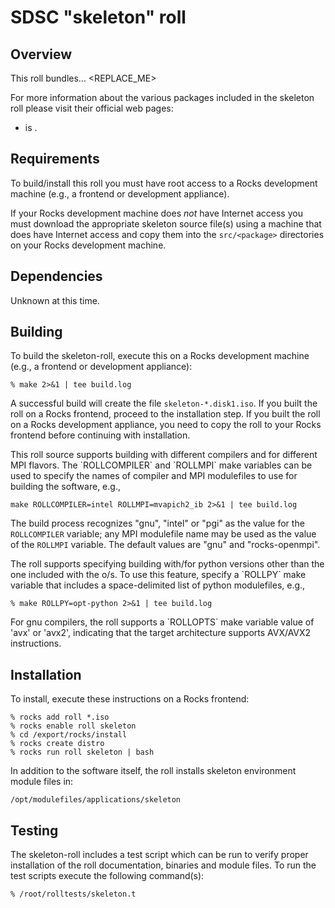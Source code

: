 # SDSC "skeleton" roll

## Overview

This roll bundles... <REPLACE_ME> 

For more information about the various packages included in the skeleton roll please visit their official web pages:

- <a href="" target="_blank"></a> is .


## Requirements

To build/install this roll you must have root access to a Rocks development
machine (e.g., a frontend or development appliance).

If your Rocks development machine does *not* have Internet access you must
download the appropriate skeleton source file(s) using a machine that does
have Internet access and copy them into the `src/<package>` directories on your
Rocks development machine.


## Dependencies

Unknown at this time.


## Building

To build the skeleton-roll, execute this on a Rocks development
machine (e.g., a frontend or development appliance):

```shell
% make 2>&1 | tee build.log
```

A successful build will create the file `skeleton-*.disk1.iso`.  If you built
the roll on a Rocks frontend, proceed to the installation step. If you built the
roll on a Rocks development appliance, you need to copy the roll to your Rocks
frontend before continuing with installation.

<IF APPROPRIATE>
This roll source supports building with different compilers and for different
MPI flavors.  The `ROLLCOMPILER` and `ROLLMPI` make variables can be used to
specify the names of compiler and MPI modulefiles to use for building the
software, e.g.,

```shell
make ROLLCOMPILER=intel ROLLMPI=mvapich2_ib 2>&1 | tee build.log
```

The build process recognizes "gnu", "intel" or "pgi" as the value for the
`ROLLCOMPILER` variable; any MPI modulefile name may be used as the value of
the `ROLLMPI` variable.  The default values are "gnu" and "rocks-openmpi".
<ENDIF>

<IF APPROPRIATE>
The roll supports specifying building with/for python versions other than
the one included with the o/s.  To use this feature, specify a `ROLLPY` make
variable that includes a space-delimited list of python modulefiles, e.g.,

```shell
% make ROLLPY=opt-python 2>&1 | tee build.log
```
<ENDIF>

<IF APPROPRIATE>
For gnu compilers, the roll supports a `ROLLOPTS` make variable value of
'avx' or 'avx2', indicating that the target architecture supports AVX/AVX2
instructions.
<ENDIF>


## Installation

To install, execute these instructions on a Rocks frontend:

```shell
% rocks add roll *.iso
% rocks enable roll skeleton
% cd /export/rocks/install
% rocks create distro
% rocks run roll skeleton | bash
```

In addition to the software itself, the roll installs skeleton environment
module files in:

```shell
/opt/modulefiles/applications/skeleton
```


## Testing

The skeleton-roll includes a test script which can be run to verify proper
installation of the roll documentation, binaries and module files. To
run the test scripts execute the following command(s):

```shell
% /root/rolltests/skeleton.t 
```

